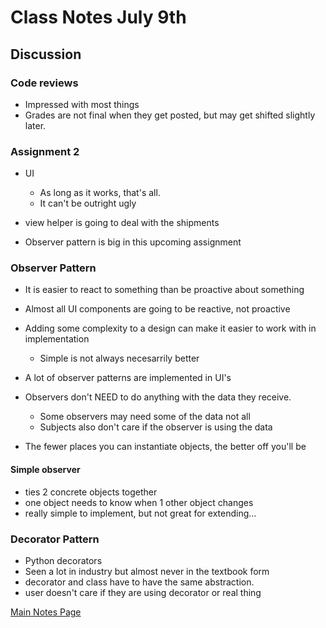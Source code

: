 # Class Notes July 9th

## Discussion

### Code reviews
- Impressed with most things
- Grades are not final when they get posted, but may get shifted slightly later.

### Assignment 2
- UI
    - As long as it works, that's all.
    - It can't be outright ugly

- view helper is going to deal with the shipments

- Observer pattern is big in this upcoming assignment

### Observer Pattern
- It is easier to react to something than be proactive about something
- Almost all UI components are going to be reactive, not proactive
- Adding some complexity to a design can make it easier to work with in implementation
    - Simple is not always necesarrily better
- A lot of observer patterns are implemented in UI's

- Observers don't NEED to do anything with the data they receive.
    - Some observers may need some of the data not all
    - Subjects also don't care if the observer is using the data

- The fewer places you can instantiate objects, the better off you'll be

#### Simple observer
- ties 2 concrete objects together
- one object needs to know when 1 other object changes
- really simple to implement, but not great for extending...



### Decorator Pattern
- Python decorators
- Seen a lot in industry but almost never in the textbook form
- decorator and class have to have the same abstraction.
- user doesn't care if they are using decorator or real thing


[Main Notes Page](/Notes/mainNotes.md)